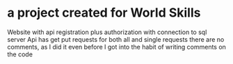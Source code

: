 # a project created for World Skills
Website with api registration plus authorization with connection to sql server
Api has get put requests for both all and single requests
there are no comments, as I did it even before I got into the habit of writing comments on the code
